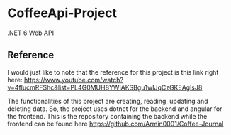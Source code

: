 # CoffeeApi-Project
.NET 6 Web API

## Reference
I would just like to note that the reference for this project is this link right here: https://www.youtube.com/watch?v=4flucmRFShc&list=PL4G0MUH8YWiAKSBgu1wIJqCzGKEAglsJ8

The functionalities of this project are creating, reading, updating and deleting data. So, the project uses dotnet for the backend and angular for the frontend. 
This is the repository containing the backend while the frontend can be found here https://github.com/Armin0001/Coffee-Journal
